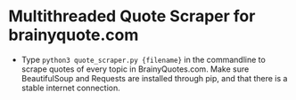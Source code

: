 # Multithreaded Quote Scraper for brainyquote.com
  - Type `python3 quote_scraper.py {filename}` in the commandline to scrape quotes of every topic in BrainyQuotes.com. Make sure BeautifulSoup and Requests are installed through pip, and that there is a stable internet connection.
